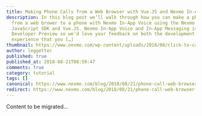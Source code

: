 ```yaml
---
title: Making Phone Calls from a Web Browser with Vue.JS and Nexmo In-App Voice
description: In this blog post we’ll walk through how you can make a phone call
  from a web brower to a phone with Nexmo In-App Voice using the Nexmo Stitch
  JavaScript SDK and Vue.JS. Nexmo In-App Voice and In-App Messaging is in
  Developer Preview so we’d love your feedback on both the development
  experience that you […]
thumbnail: https://www.nexmo.com/wp-content/uploads/2018/08/click-to-call-phils-post.png
author: leggetter
published: true
published_at: 2018-08-21T08:59:47
comments: true
category: tutorial
tags: []
canonical: https://www.nexmo.com/blog/2018/08/21/phone-call-web-browser-nexmo-in-app-voice-vue-js-dr
redirect: https://www.nexmo.com/blog/2018/08/21/phone-call-web-browser-nexmo-in-app-voice-vue-js-dr
---
```

Content to be migrated...
